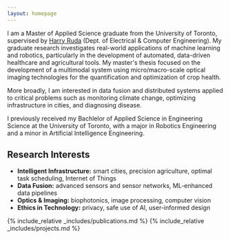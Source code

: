 ```yaml
---
layout: homepage
---
```


<!-- ## About Me -->

I am a  Master of Applied Science graduate from the University of Toronto, supervised by [Harry Ruda](https://www.ece.utoronto.ca/people/ruda-h/) (Dept. of Electrical & Computer Engineering). My graduate research investigates real-world applications of machine learning and robotics, particularly in the development of automated, data-driven healthcare and agricultural tools. My master's thesis focused on the development of a multimodal system using micro/macro-scale optical imaging technologies for the quantification and optimization of crop health.

More broadly, I am interested in data fusion and distributed systems applied to critical problems such as monitoring climate change, optimizing infrastructure in cities, and diagnosing disease. 

I previously received my Bachlelor of Applied Science in Engineering Science at the University of Toronto, with a major in Robotics Engineering and a minor in Artificial Intelligence Engineering.

## Research Interests

- **Intelligent Infrastructure:** smart cities, precision agriculture, optimal task scheduling, Internet of Things 
- **Data Fusion:** advanced sensors and sensor networks, ML-enhanced data pipelines
- **Optics & Imaging:** biophotonics, image processing, computer vision
- **Ethics in Technology:** privacy, safe use of AI, user-informed design

{% include_relative _includes/publications.md %}
{% include_relative _includes/projects.md %}

<!-- {% include_relative _includes/services.md %} -->
